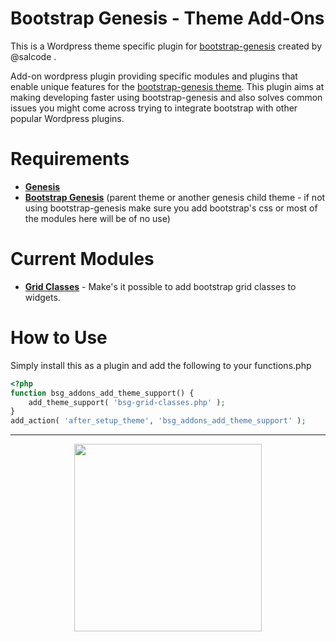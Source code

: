 # Bootstrap Genesis - Theme Add-Ons
This is a Wordpress theme specific plugin for [bootstrap-genesis](https://github.com/salcode/bootstrap-genesis) created by @salcode .

Add-on wordpress plugin providing specific modules and plugins that enable unique features for the [bootstrap-genesis theme](https://github.com/salcode/bootstrap-genesis). This plugin aims at making developing faster using bootstrap-genesis and also solves common issues you might come across trying to integrate bootstrap with other popular Wordpress plugins.

# Requirements
 - **[Genesis](http://my.studiopress.com/themes/genesis/)** 
- **[Bootstrap Genesis](https://github.com/salcode/bootstrap-genesis)**  (parent theme or another genesis child theme - if not using bootstrap-genesis make sure you add bootstrap's css or most of the modules here will be of no use)




# Current Modules
 - **[Grid Classes](https://github.com/bryanwillis/bootstrap-genesis-addons/blob/master/addons/bsg-grid-classes.php)** - Make's it possible to add bootstrap grid classes to widgets.
 
# How to Use
 Simply install this as a plugin and add the following to your functions.php

```php
<?php
function bsg_addons_add_theme_support() {
	add_theme_support( 'bsg-grid-classes.php' );
}
add_action( 'after_setup_theme', 'bsg_addons_add_theme_support' );
```

----------

<p align="center"><img align="middle" width="300" src="https://cloud.githubusercontent.com/assets/4042621/6660594/fb19d3a0-cb6a-11e4-91c8-87e908b2baf2.png" /></p>


